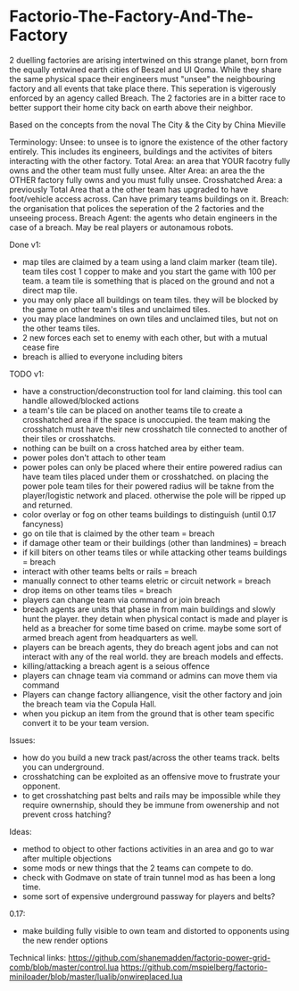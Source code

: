 # Factorio-The-Factory-And-The-Factory

2 duelling factories are arising intertwined on this strange planet, born from the equally entwined earth cities of Beszel and UI Qoma. While they share the same physical space their engineers must "unsee" the neighbouring factory and all events that take place there. This seperation is vigerously enforced by an agency called Breach. The 2 factories are in a bitter race to better support their home city back on earth above their neighbor.

Based on the concepts from the noval The City & the City by China Mieville



Terminology:
Unsee: to unsee is to ignore the existence of the other factory entirely. This includes its engineers, buildings and the activites of biters interacting with the other factory.
Total Area: an area that YOUR facotry fully owns and the other team must fully unsee.
Alter Area: an area the the OTHER factory fully owns and you must fully unsee.
Crosshatched Area: a previously Total Area that a the other team has upgraded to have foot/vehicle access across. Can have primary teams buildings on it.
Breach: the organisation that polices the seperation of the 2 factories and the unseeing process.
Breach Agent: the agents who detain engineers in the case of a breach. May be real players or autonamous robots.


Done v1:
 - map tiles are claimed by a team using a land claim marker (team tile). team tiles cost 1 copper to make and you start the game with 100 per team. a team tile is something that is placed on the ground and not a direct map tile.
 - you may only place all buildings on team tiles. they will be blocked by the game on other team's tiles and unclaimed tiles.
 - you may place landmines on own tiles and unclaimed tiles, but not on the other teams tiles.
 - 2 new forces each set to enemy with each other, but with a mutual cease fire
 - breach is allied to everyone including biters


TODO v1:
 - have a construction/deconstruction tool for land claiming. this tool can handle allowed/blocked actions
 - a team's tile can be placed on another teams tile to create a crosshatched area if the space is unoccupied. the team making the crosshatch must have their new crosshatch tile connected to another of their tiles or crosshatchs.
 - nothing can be built on a cross hatched area by either team.
 - power poles don't attach to other team
 - power poles can only be placed where their entire powered radius can have team tiles placed under them or crosshatched. on placing the power pole team tiles for their powered radius will be takne from the player/logistic network and placed. otherwise the pole will be ripped up and returned.
 - color overlay or fog on other teams buildings to distinguish (until 0.17 fancyness)
 - go on tile that is claimed by the other team = breach
 - if damage other team or their buildings (other than landmines) = breach
 - if kill biters on other teams tiles or while attacking other teams buildings = breach
 - interact with other teams belts or rails = breach
 - manually connect to other teams eletric or circuit network = breach
 - drop items on other teams tiles = breach
 - players can change team via command or join breach
 - breach agents are units that phase in from main buildings and slowly hunt the player. they detain when physical contact is made and player is held as a breacher for some time based on crime. maybe some sort of armed breach agent from headquarters as well.
 - players can be breach agents, they do breach agent jobs and can not interact with any of the real world. they are breach models and effects.
 - killing/attacking a breach agent is a seious offence
 - players can chnage team via command or admins can move them via command
 - Players can change factory alliangence, visit the other factory and join the breach team via the Copula Hall.
 - when you pickup an item from the ground that is other team specific convert it to be your team version.


Issues:
 - how do you build a new track past/across the other teams track. belts you can underground.
 - crosshatching can be exploited as an offensive move to frustrate your opponent.
 - to get crosshatching past belts and rails may be impossible while they require ownernship, should they be immune from owenership and not prevent cross hatching?


Ideas:
 - method to object to other factions activities in an area and go to war after multiple objections
 - some mods or new things that the 2 teams can compete to do.
 - check with Godmave on state of train tunnel mod as has been a long time.
 - some sort of expensive underground passway for players and belts?


0.17:
 - make building fully visible to own team and distorted to opponents using the new render options



Technical links:
https://github.com/shanemadden/factorio-power-grid-comb/blob/master/control.lua
https://github.com/mspielberg/factorio-miniloader/blob/master/lualib/onwireplaced.lua
